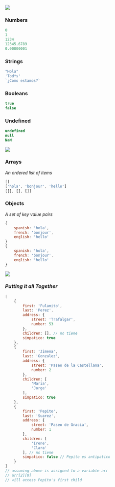 ![](https://dummyimage.com/3000x2000/ffffff/000000.jpg&text=+++++++++JS+DATA+TYPES+++++++++)

### Numbers

```js
0
1
1234
12345.6789
0.00000001
```

### Strings

```js
"Hola"
'Tod*s'
`¿Como estamos?`
```

### Booleans

```js
true
false
```

### Undefined

```js
undefined
null
NaN
```

![](https://dummyimage.com/3000x1000/ffffff/000000.jpg&text=+)

### Arrays

_An ordered list of items_

```js
[]
['hola', 'bonjour', 'hello']
[[], [], []]
```

### Objects

_A set of key value pairs_

```js
{
    spanish: 'hola',
    french: 'bonjour',
    english: 'hello'
}
{
    spanish: 'hola',
    french: 'bonjour',
    english: 'hello'
}
```

![](https://dummyimage.com/3000x2000/ffffff/000000.jpg&text=++++++++++++++JSON++++++++++++++)

### _Putting it all Together_

```js
[
    {
        first: 'Fulanito',
        last: 'Perez',
        address: {
            street: 'Trafalgar',
            number: 53
        },
        children: [], // no tiene
        simpatico: true
    },
    {
        first: 'Jimena',
        last: 'Gonzalez',
        address: {
            street: 'Paseo de la Castellana',
            number: 2
        },
        children: [
            'Maria',
            'Jorge'
        ],
        simpatico: true
    },
    {
        first: 'Pepito',
        last: 'Suarez',
        address: {
            street: 'Paseo de Gracia',
            number: 1
        },
        children: [
            'Irene',
            'Clara'
        ], // no tiene
        simpatico: false // Pepito es antipatico
    }
]
// assuming above is assigned to a variable arr
// arr[2][0]
// will access Pepito's first child
```